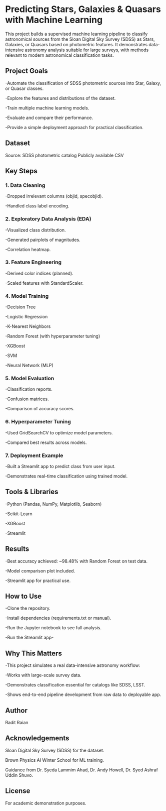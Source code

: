 # Predicting Stars, Galaxies & Quasars with Machine Learning

This project builds a supervised machine learning pipeline to classify astronomical sources from the Sloan Digital Sky Survey (SDSS) as Stars, Galaxies, or Quasars based on photometric features. It demonstrates data-intensive astronomy analysis suitable for large surveys, with methods relevant to modern astronomical classification tasks.

## Project Goals
-Automate the classification of SDSS photometric sources into Star, Galaxy, or Quasar classes.

-Explore the features and distributions of the dataset.

-Train multiple machine learning models.

-Evaluate and compare their performance.

-Provide a simple deployment approach for practical classification.

## Dataset
Source: SDSS photometric catalog
Publicly available CSV

## Key Steps
### 1. Data Cleaning

-Dropped irrelevant columns (objid, specobjid).

-Handled class label encoding.

### 2. Exploratory Data Analysis (EDA)

-Visualized class distribution.

-Generated pairplots of magnitudes.

-Correlation heatmap.

### 3. Feature Engineering

-Derived color indices (planned).

-Scaled features with StandardScaler.

### 4. Model Training

-Decision Tree

-Logistic Regression

-K-Nearest Neighbors

-Random Forest (with hyperparameter tuning)

-XGBoost

-SVM

-Neural Network (MLP)

### 5. Model Evaluation

-Classification reports.

-Confusion matrices.

-Comparison of accuracy scores.

### 6. Hyperparameter Tuning

-Used GridSearchCV to optimize model parameters.

-Compared best results across models.

### 7. Deployment Example

-Built a Streamlit app to predict class from user input.

-Demonstrates real-time classification using trained model.

## Tools & Libraries
-Python (Pandas, NumPy, Matplotlib, Seaborn)

-Scikit-Learn

-XGBoost

-Streamlit

## Results
-Best accuracy achieved: ~98.48% with Random Forest on test data.

-Model comparison plot included.

-Streamlit app for practical use.

## How to Use
-Clone the repository.

-Install dependencies (requirements.txt or manual).

-Run the Jupyter notebook to see full analysis.

-Run the Streamlit app-

## Why This Matters
-This project simulates a real data-intensive astronomy workflow:

-Works with large-scale survey data.

-Demonstrates classification essential for catalogs like SDSS, LSST.

-Shows end-to-end pipeline development from raw data to deployable app.

## Author
Radit Raian

## Acknowledgements
Sloan Digital Sky Survey (SDSS) for the dataset.

Brown Physics AI Winter School for ML training.

Guidance from Dr. Syeda Lammim Ahad, Dr. Andy Howell, Dr. Syed Ashraf Uddin Shuvo.

## License
For academic demonstration purposes.

